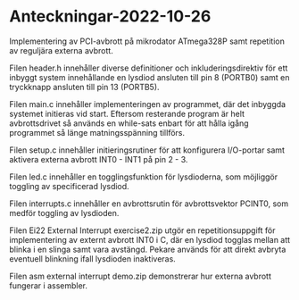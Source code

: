 # Anteckningar-2022-10-26
Implementering av PCI-avbrott på mikrodator ATmega328P samt repetition av reguljära externa avbrott.

Filen header.h innehåller diverse definitioner och inkluderingsdirektiv för ett inbyggt system innehållande en lysdiod
ansluten till pin 8 (PORTB0) samt en tryckknapp ansluten till pin 13 (PORTB5).

Filen main.c innehåller implementeringen av programmet, där det inbyggda systemet initieras vid start. Eftersom resterande program är
helt avbrottsdrivet så används en while-sats enbart för att hålla igång programmet så länge matningsspänning tillförs.

Filen setup.c innehåller initieringsrutiner för att konfigurera I/O-portar samt aktivera externa avbrott INT0 - INT1 på pin 2 - 3.

Filen led.c innehåller en togglingsfunktion för lysdioderna, som möjliggör toggling av specificerad lysdiod.

Filen interrupts.c innehåller en avbrottsrutin för avbrottsvektor PCINT0, som medför toggling av lysdioden.

Filen Ei22 External Interrupt exercise2.zip utgör en repetitionsuppgift för implementering av externt avbrott INT0 i C, där en lysdiod
togglas mellan att blinka i en slinga samt vara avstängd. Pekare används för att direkt avbryta eventuell blinkning ifall 
lysdioden inaktiveras.

Filen asm external interrupt demo.zip demonstrerar hur externa avbrott fungerar i assembler.
